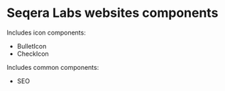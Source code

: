 # Seqera Labs websites components

Includes icon components:
- BulletIcon
- CheckIcon

Includes common components:
- SEO
